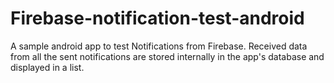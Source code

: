 # Firebase-notification-test-android

A sample android app to test Notifications from Firebase. Received data from all the sent notifications are stored internally in the app's database and displayed in a list.
